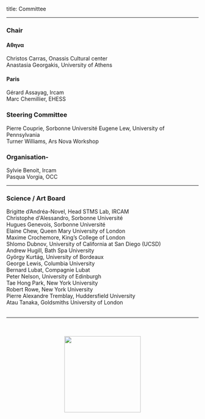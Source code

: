 title: Committee

---

###  Chair

#### &Alpha;&theta;&eta;&nu;&alpha;
Christos Carras, Onassis Cultural center  
Anastasia Georgakis, University of Athens  

#### Paris
Gérard Assayag, Ircam  
Marc Chemillier, EHESS  


### Steering Committee

Pierre Couprie, Sorbonne Université
Eugene Lew, University of Pennsylvania  
Turner Williams, Ars Nova Workshop


### Organisation-

Sylvie Benoit, Ircam  
Pasqua Vorgia, OCC  

---

### Science / Art  Board

Brigitte d’Andréa-Novel, Head STMS Lab, IRCAM  
Christophe d'Alessandro, Sorbonne Université  
Hugues Genevois, Sorbonne Université  
Elaine Chew, Queen Mary University of London  
Maxime Crochemore, King’s College of London  
Shlomo Dubnov, University of California at San Diego (UCSD)  
Andrew Hugill, Bath Spa University  
György Kurtág, University of Bordeaux   
George Lewis, Columbia University   
Bernard Lubat, Compagnie Lubat    
Peter Nelson, University of Edinburgh    
Tae Hong Park, New York University    
Robert Rowe, New York University    
Pierre Alexandre Tremblay, Huddersfield University    
Atau Tanaka, Goldsmiths University of London  
<br>

---

<p align="center">
   <br><br>
   <img src="../images/IKPoster_frag9.png" width="200">
   <br><br>
</p>
